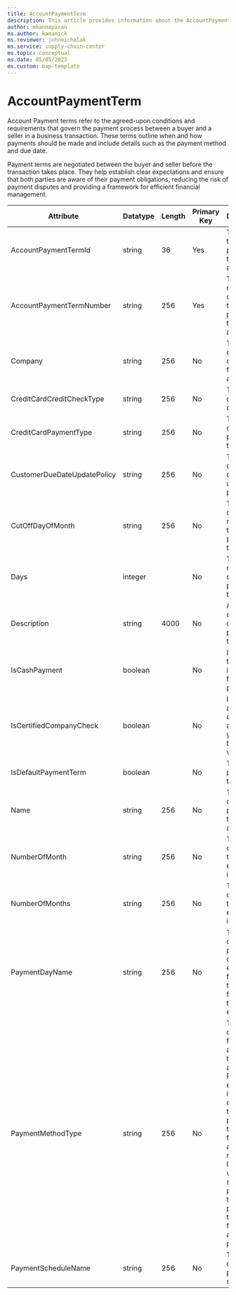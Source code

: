 ```yaml
---
title: AccountPaymentTerm
description: This article provides information about the AccountPaymentTerm entity.
author: mkannapiran
ms.author: kamanick
ms.reviewer: johnmichalak
ms.service: supply-chain-center
ms.topic: conceptual
ms.date: 05/05/2023
ms.custom: bap-template
---
```


# **AccountPaymentTerm**

Account Payment terms refer to the agreed-upon conditions and requirements that govern the payment process between a buyer and a seller in a business transaction. These terms outline when and how payments should be made and include details such as the payment method and due date. 

Payment terms are negotiated between the buyer and seller before the transaction takes place. They help establish clear expectations and ensure that both parties are aware of their payment obligations, reducing the risk of payment disputes and providing a framework for efficient financial management.



|	Attribute	|	Datatype	|	Length	|	Primary Key	|	Description	|
|---------------|--------|------|----------|-----------|
|	AccountPaymentTermId	|	string	|	36	|	Yes	|	The ID of the payment term for the account.	|
|	AccountPaymentTermNumber	|	string	|	256	|	Yes	|	The number or code for the payment term for the account.	|
|	Company	|	string	|	256	|	No	|	The name of the company for the account.	|
|	CreditCardCreditCheckType	|	string	|	256	|	No	|	The credit card credit check type.	|
|	CreditCardPaymentType	|	string	|	256	|	No	|	The credit card payment type.	|
|	CustomerDueDateUpdatePolicy	|	string	|	256	|	No	|	The customer due date update policy.	|
|	CutOffDayOfMonth	|	string	|	256	|	No	|	The cutoff day of month for the payment term.	|
|	Days	|	integer	|		|	No	|	The number of days in the payment term.	|
|	Description	|	string	|	4000	|	No	|	A description of the payment term.	|
|	IsCashPayment	|	boolean	|		|	No	|	Indicates if the account is enabled for cash payment.	|
|	IsCertifiedCompanyCheck	|	boolean	|		|	No	|	Is this account a certified account, yes or no boolean value.	|
|	IsDefaultPaymentTerm	|	boolean	|		|	No	|	The default payment term.	|
|	Name	|	string	|	256	|	No	|	The name of the payment term for the account.	|
|	NumberOfMonth	|	string	|	256	|	No	|	The length of payment terms expressed in months. |
|	NumberOfMonths	|	string	|	256	|	No	|	The length of payment terms expressed in months.	|
|	PaymentDayName	|	string	|	256	|	No	|	The name of the payment day.	For example, first day of the month, fifth day of the month, etc. |
|	PaymentMethodType	|	string	|	256	|	No	|	The method of payment for this account or to this account. For example, if it's for a customer, then its payment terms are for accounts receivables. If it's for a vendor or service provider, then its payment terms are for accounts payables.	|
|	PaymentScheduleName	|	string	|	256	|	No	|	The name of the payment schedule.	|
